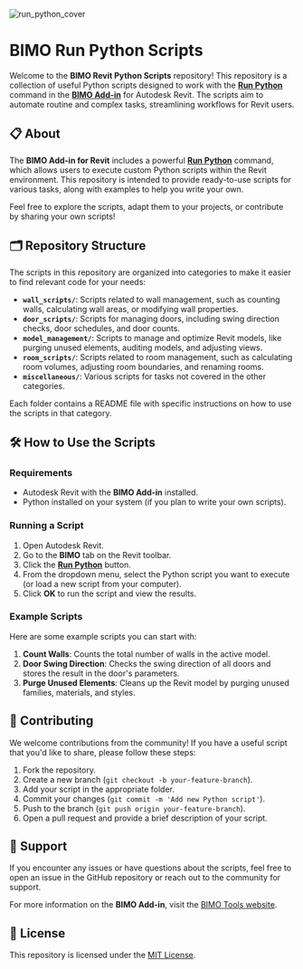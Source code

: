 
![run_python_cover](https://github.com/user-attachments/assets/bfba335f-8ee6-4665-8fc6-f75f4372acd3)

# BIMO Run Python Scripts

Welcome to the **BIMO Revit Python Scripts** repository! This repository is a collection of useful Python scripts designed to work with the **[Run Python](https://bimo.tools/tools?button=runPython)** command in the **[BIMO Add-in](https://bimo.tools)** for Autodesk Revit. The scripts aim to automate routine and complex tasks, streamlining workflows for Revit users.

## 📋 About

The **BIMO Add-in for Revit** includes a powerful **[Run Python](https://bimo.tools/tools?button=runPython)** command, which allows users to execute custom Python scripts within the Revit environment. This repository is intended to provide ready-to-use scripts for various tasks, along with examples to help you write your own.

Feel free to explore the scripts, adapt them to your projects, or contribute by sharing your own scripts!

## 🗂️ Repository Structure

The scripts in this repository are organized into categories to make it easier to find relevant code for your needs:

- **`wall_scripts/`**: Scripts related to wall management, such as counting walls, calculating wall areas, or modifying wall properties.
- **`door_scripts/`**: Scripts for managing doors, including swing direction checks, door schedules, and door counts.
- **`model_management/`**: Scripts to manage and optimize Revit models, like purging unused elements, auditing models, and adjusting views.
- **`room_scripts/`**: Scripts related to room management, such as calculating room volumes, adjusting room boundaries, and renaming rooms.
- **`miscellaneous/`**: Various scripts for tasks not covered in the other categories.

Each folder contains a README file with specific instructions on how to use the scripts in that category.

## 🛠️ How to Use the Scripts

### Requirements

- Autodesk Revit with the **BIMO Add-in** installed.
- Python installed on your system (if you plan to write your own scripts).

### Running a Script

1. Open Autodesk Revit.
2. Go to the **BIMO** tab on the Revit toolbar.
3. Click the **[Run Python](https://bimo.tools/tools?button=runPython)** button.
4. From the dropdown menu, select the Python script you want to execute (or load a new script from your computer).
5. Click **OK** to run the script and view the results.

### Example Scripts

Here are some example scripts you can start with:

1. **Count Walls**: Counts the total number of walls in the active model.
2. **Door Swing Direction**: Checks the swing direction of all doors and stores the result in the door's parameters.
3. **Purge Unused Elements**: Cleans up the Revit model by purging unused families, materials, and styles.

## 🤝 Contributing

We welcome contributions from the community! If you have a useful script that you'd like to share, please follow these steps:

1. Fork the repository.
2. Create a new branch (`git checkout -b your-feature-branch`).
3. Add your script in the appropriate folder.
4. Commit your changes (`git commit -m 'Add new Python script'`).
5. Push to the branch (`git push origin your-feature-branch`).
6. Open a pull request and provide a brief description of your script.

## 💬 Support

If you encounter any issues or have questions about the scripts, feel free to open an issue in the GitHub repository or reach out to the community for support.

For more information on the **BIMO Add-in**, visit the [BIMO Tools website](https://bimo.tools).

## 📜 License

This repository is licensed under the [MIT License](LICENSE).
